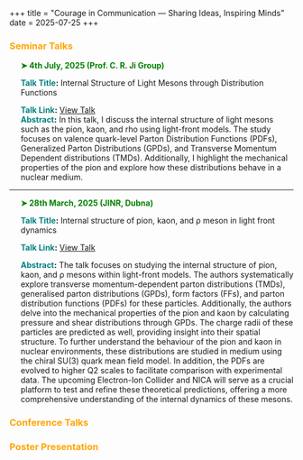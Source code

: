 +++
title = "Courage in Communication — Sharing Ideas, Inspiring Minds"
date = 2025-07-25
+++

### <span style="color: Orange;">Seminar Talks</span>

<div style="margin-left: 20px;">
  <p style="color: green; font-weight: bold;">➤ 4th July, 2025 (Prof. C. R. Ji Group)</p>
  <p>
    <strong><span style="color: teal;">Talk Title</span>:</strong> 
    Internal Structure of Light Mesons through Distribution Functions<br>
    
<strong><span style="color: teal;">Talk Link</span>:</strong> 
    <a href="https://crjiresearchgroup.wordpress.ncsu.edu/group-meetings/archives-satyajit-puhan/" target="_blank">
      View Talk
    </a><br>
<strong><span style="color: teal;">Abstract</span>:</strong> 
    In this talk, I discuss the internal structure of light mesons such as the pion, kaon, and rho using light-front models. The study focuses on valence quark-level Parton Distribution Functions (PDFs), Generalized Parton Distributions (GPDs), and Transverse Momentum Dependent distributions (TMDs). Additionally, I highlight the mechanical properties of the pion and explore how these distributions behave in a nuclear medium.
  </p>
</div>

<hr>

<div style="margin-left: 20px;">
  <p style="color: green; font-weight: bold;">➤ 28th March, 2025 (JINR, Dubna)</p>
  <p>
    <strong><span style="color: teal;">Talk Title</span>:</strong> 
    Internal structure of pion, kaon, and ρ meson in light front dynamics<br>
    
 <strong><span style="color: teal;">Talk Link</span>:</strong> 
    <a href="https://www.jinr.ru/posts/214775/" target="_blank">
      View Talk
    </a><br>

<strong><span style="color: teal;">Abstract</span>:</strong> 
    The talk focuses on studying the internal structure of pion, kaon, and ρ mesons within light-front models. The authors systematically explore transverse momentum-dependent parton distributions (TMDs), generalised parton distributions (GPDs), form factors (FFs), and parton distribution functions (PDFs) for these particles. Additionally, the authors delve into the mechanical properties of the pion and kaon by calculating pressure and shear distributions through GPDs. The charge radii of these particles are predicted as well, providing insight into their spatial structure. To further understand the behaviour of the pion and kaon in nuclear environments, these distributions are studied in medium using the chiral SU(3) quark mean field model. In addition, the PDFs are evolved to higher Q2 scales to facilitate comparison with experimental data. The upcoming Electron-Ion Collider and NICA will serve as a crucial platform to test and refine these theoretical predictions, offering a more comprehensive understanding of the internal dynamics of these mesons.
  </p>
</div>



### <span style="color: Orange;">Conference Talks</span>


### <span style="color: Orange;">Poster Presentation</span>